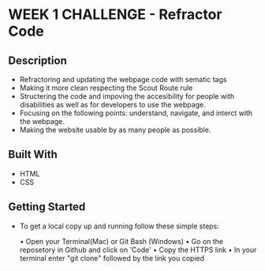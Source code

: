 # WEEK 1 CHALLENGE - Refractor Code

## Description 

- Refractoring and updating the webpage code with sematic tags
- Making it more clean respecting the Scout Route rule 
- Structering the code and impoving the accesibility for people with disabilities as well as for developers to use the webpage.
- Focusing on the following points: understand, navigate, and interct with the webpage.
- Making the website usable by as many people as possible.



## Built With

- HTML
- CSS

## Getting Started

- To get a local copy up and running follow these simple steps:

     • Open your Terminal(Mac) or Git Bash (Windows)
     • Go on the reposetory in Github and click on 'Code'
     • Copy the HTTPS link
     • In your terminal enter "git clone" followed by the link you copied
     




